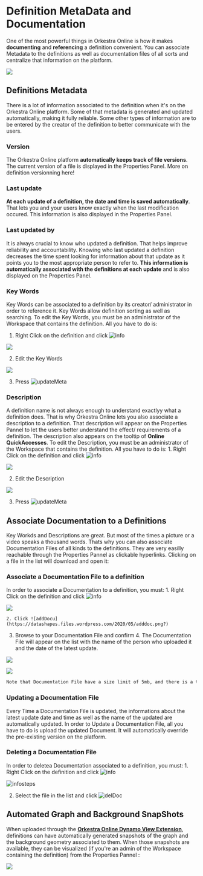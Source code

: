 # Definition MetaData and Documentation

One of the most powerful things in Orkestra Online is how it makes **documenting** and **referencing** a definition convenient. You can associate Metadata to the definitions as well as documentation files of all sorts and centralize that information on the platform.

![](https://datashapes.files.wordpress.com/2020/05/meta-and-doc.gif?)

## Definitions Metadata

There is a lot of information associated to the definition when it's on the Orkestra Online platform. Some of that metadata is generated and updated automatically, making it fully reliable. Some other types of information are to be entered by the creator of the definition to better communicate with the users.

### Version

The Orkestra Online platform **automatically keeps track of file versions**. The current version of a file is displayed in the Properties Panel. More on definition versionning here!

### Last update

**At each update of a definition, the date and time is saved automatically**. That lets you and your users know exactly when the last modification occured. This information is also displayed in the Properties Panel.

### Last updated by

It is always crucial to know who updated a definition. That helps improve reliability and accountability. Knowing who last updated a definition decreases the time spent looking for information about that update as it points you to the most appropriate person to refer to. **This information is automatically associated with the definitions at each update** and is also displayed on the Properties Panel.

### Key Words

Key Words can be associated to a definition by its creator/ administrator in order to reference it. Key Words allow definition sorting as well as searching. To edit the Key Words, you must be an administrator of the Workspace that contains the definition. All you have to do is: 

1. Right Click on the definition and click ![info](https://datashapes.files.wordpress.com/2020/05/fileinfo.png?)  

![](https://datashapes.files.wordpress.com/2020/05/fileinfosteps.png?)

   2. Edit the Key Words  

![](https://datashapes.files.wordpress.com/2020/05/editkeywords.png?)

   3. Press ![updateMeta](https://datashapes.files.wordpress.com/2020/05/updatemeta.png?)

### Description

A definition name is not always enough to understand exactlyy what a definition does. That is why Orkestra Online lets you also associate a description to a definition. That description will appear on the Properties Pannel to let the users better understand the effect/ requirements of a definition. The description also appears on the tooltip of **Online QuickAccesses**. To edit the Description, you must be an administrator of the Workspace that contains the definition. All you have to do is: 1. Right Click on the definition and click ![info](https://datashapes.files.wordpress.com/2020/05/fileinfo.png?)  

![](https://datashapes.files.wordpress.com/2020/05/fileinfosteps.png?)

   2. Edit the Description  

![](https://datashapes.files.wordpress.com/2020/05/editdesc.png?)

   3. Press ![updateMeta](https://datashapes.files.wordpress.com/2020/05/updatemeta.png?)

## Associate Documentation to a Definitions

Key Workds and Descriptions are great. But most of the times a picture or a video speaks a thousand words. Thats why you can also associate Documentation Files of all kinds to the definitions. They are very easilly reachable through the Properties Pannel as clickable hyperlinks. Clicking on a file in the list will download and open it:

### Associate a Documentation File to a definition

In order to associate a Documentation to a definition, you must: 1. Right Click on the definition and click ![info](https://datashapes.files.wordpress.com/2020/05/fileinfo.png?) 

![](https://datashapes.files.wordpress.com/2020/05/fileinfosteps.png?)

    2. Click ![addDocu](https://datashapes.files.wordpress.com/2020/05/adddoc.png?) 

   3. Browse to your Documentation File and confirm  4. The Documentation File will appear on the list with the name of the person who uploaded it and the date of the latest update. 

![](https://datashapes.files.wordpress.com/2020/05/browsedoc.png?)

![](https://datashapes.files.wordpress.com/2020/05/uploadeddoc.png?)

```diff
Note that Documentation File have a size limit of 5mb, and there is a total of 25mb of Documentation Files per definition
```

### Updating a Documentation File

Every Time a Documentation File is updated, the informations about the latest update date and time as well as the name of the updated are automatically updated. In order to Update a Documentation File, all you have to do is upload the updated Document. It will automatically override the pre-existing version on the platform.

### Deleting a Documentation File

In order to deletea Documentation associated to a definition, you must: 1. Right Click on the definition and click ![info](https://datashapes.files.wordpress.com/2020/05/fileinfo.png?) 

![infosteps](https://datashapes.files.wordpress.com/2020/05/fileinfosteps.png?)

   2. Select the file in the list and click ![delDoc](https://datashapes.files.wordpress.com/2020/05/deldoc.png?)

## Automated Graph and Background SnapShots

When uploaded through the [**Orkestra Online Dynamo View Extension**](../orkestra-dynamo-view-extension/orkestra-view-extension-online-tab.md), definitions can have automatically generated snapshots of the graph and the background geometry associated to them. When those snapshots are available, they can be visualized \(if you're an admin of the Workspace containing the definition\) from the Properties Pannel : 

![](https://datashapes.files.wordpress.com/2020/05/snaps.gif?)

